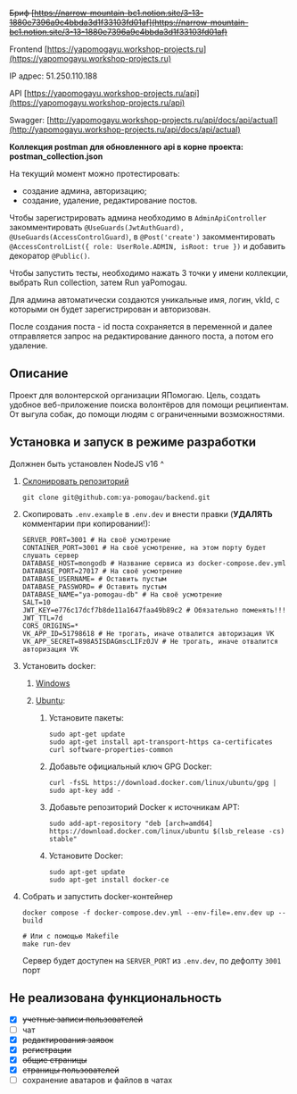 ~~Бриф [https://narrow-mountain-bc1.notion.site/3-13-1880e7396a9c4bbda3d1f33103fd01af](https://narrow-mountain-bc1.notion.site/3-13-1880e7396a9c4bbda3d1f33103fd01af)~~

Frontend [https://yapomogayu.workshop-projects.ru](https://yapomogayu.workshop-projects.ru)

IP адрес: 51.250.110.188

API [https://yapomogayu.workshop-projects.ru/api](https://yapomogayu.workshop-projects.ru/api)

Swagger: [http://yapomogayu.workshop-projects.ru/api/docs/api/actual](http://yapomogayu.workshop-projects.ru/api/docs/api/actual)

**Коллекция postman для обновленного api в корне проекта: postman_collection.json**

На текущий момент можно протестировать:

- создание админа, авторизацию;
- создание, удаление, редактирование постов.

Чтобы зарегистрировать админа необходимо в `AdminApiController` закомментировать `@UseGuards(JwtAuthGuard), @UseGuards(AccessControlGuard)`, в `@Post('create')` закомментировать `@AccessControlList({ role: UserRole.ADMIN, isRoot: true })` и добавить декоратор `@Public()`.

Чтобы запустить тесты, необходимо нажать 3 точки у имени коллекции, выбрать Run collection, затем Run yaPomogau.

Для админа автоматически создаются уникальные имя, логин, vkId, с которыми он будет зарегистрирован и авторизован.

После создания поста - id поста сохраняется в переменной и далее отправляется запрос на редактирование данного поста, а потом его удаление.

## Описание

Проект для волонтерской организации ЯПомогаю. Цель, создать удобное веб-приложение поиска волонтёров для помощи реципиентам. От выгула собак, до помощи людям с ограниченными возможностями.

## Установка и запуск в режиме разработки

Должнен быть установлен NodeJS v16 ^

1. [Склонировать репозиторий](https://github.com/ya-pomogau/backend)
   ```shell
   git clone git@github.com:ya-pomogau/backend.git
   ```
2. Скопировать `.env.example` в `.env.dev` и внести правки (**УДАЛЯТЬ** комментарии при копировании!):
   ```env
   SERVER_PORT=3001 # На своё усмотрение
   CONTAINER_PORT=3001 # На своё усмотрение, на этом порту будет слушать сервер
   DATABASE_HOST=mongodb # Название сервиса из docker-compose.dev.yml
   DATABASE_PORT=27017 # На своё усмотрение
   DATABASE_USERNAME= # Оставить пустым
   DATABASE_PASSWORD= # Оставить пустым
   DATABASE_NAME="ya-pomogau-db" # На своё усмотрение
   SALT=10
   JWT_KEY=e776c17dcf7b8de11a1647faa49b89c2 # Обязательно поменять!!!
   JWT_TTL=7d
   CORS_ORIGINS=*
   VK_APP_ID=51798618 # Не трогать, иначе отвалится авторизация VK
   VK_APP_SECRET=898A5ISDAGmscLIFz0JV # Не трогать, иначе отвалится авторизация VK
   ```
3. Установить docker:

   1. [Windows](https://www.docker.com/products/docker-desktop)
   2. [Ubuntu](https://docs.docker.com/engine/install/ubuntu/):

      1. Установите пакеты:
         ```shell
         sudo apt-get update
         sudo apt-get install apt-transport-https ca-certificates curl software-properties-common
         ```
      2. Добавьте официальный ключ GPG Docker:

         ```shell
         curl -fsSL https://download.docker.com/linux/ubuntu/gpg | sudo apt-key add -
         ```

      3. Добавьте репозиторий Docker к источникам APT:

         ```shell
         sudo add-apt-repository "deb [arch=amd64] https://download.docker.com/linux/ubuntu $(lsb_release -cs) stable"
         ```

      4. Установите Docker:

         ```shell
         sudo apt-get update
         sudo apt-get install docker-ce
         ```

4. Собрать и запустить docker-контейнер

   ```shell
   docker compose -f docker-compose.dev.yml --env-file=.env.dev up --build

   # Или с помощью Makefile
   make run-dev
   ```

   Cервер будет доступен на `SERVER_PORT` из `.env.dev`, по дефолту `3001` порт

## Не реализована функциональность

- [x] ~~учетные записи пользователей~~
- [ ] чат
- [x] ~~редактирования заявок~~
- [x] ~~регистрации~~
- [x] ~~общие страницы~~
- [x] ~~страницы пользователей~~
- [ ] сохранение аватаров и файлов в чатах
